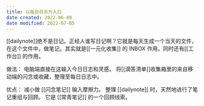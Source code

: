 ```yaml
---
title: 以每日日志为入口
date created: 2022-06-09
date modified: 2022-07-05
---
```


[[dailynote]]绝不是日记。正经人谁写日记啊？它就是每天生成一个当天的文件，在这个文件中，做笔记。其实就是[[一元化收集]] 的 INBOX 作用。同时还有[[工作台]] 的作用。

做法：
电脑端直接在这输入今日日志和灵感。
将[[滴答清单]]收集箱里的来自移动端的闪念或收藏，整理至每日日志中。

优点：
减小做 [[闪念笔记]] 输入摩擦力。
整理 [[dailynote]] 时，天然地进行了笔记重组与回顾。
它是 [[常青笔记]] 的一个回顾线索。
